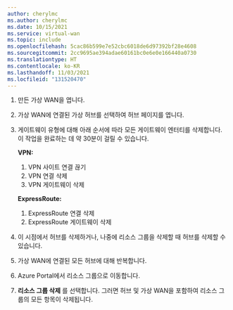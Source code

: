 ```yaml
---
author: cherylmc
ms.author: cherylmc
ms.date: 10/15/2021
ms.service: virtual-wan
ms.topic: include
ms.openlocfilehash: 5cac86b599e7e52cbc6018de6d97392bf28e4608
ms.sourcegitcommit: 2cc9695ae394adae60161bc0e6e0e166440a0730
ms.translationtype: HT
ms.contentlocale: ko-KR
ms.lasthandoff: 11/03/2021
ms.locfileid: "131520470"
---
```

1. 만든 가상 WAN을 엽니다.

1. 가상 WAN에 연결된 가상 허브를 선택하여 허브 페이지를 엽니다.

1. 게이트웨이 유형에 대해 아래 순서에 따라 모든 게이트웨이 엔터티를 삭제합니다. 이 작업을 완료하는 데 약 30분이 걸릴 수 있습니다.

    **VPN:**  
   1. VPN 사이트 연결 끊기  
   1. VPN 연결 삭제  
   1. VPN 게이트웨이 삭제  

    **ExpressRoute:**  
   1. ExpressRoute 연결 삭제  
   1. ExpressRoute 게이트웨이 삭제  

1. 이 시점에서 허브를 삭제하거나, 나중에 리소스 그룹을 삭제할 때 허브를 삭제할 수 있습니다.

1. 가상 WAN에 연결된 모든 허브에 대해 반복합니다.

1. Azure Portal에서 리소스 그룹으로 이동합니다.

1. **리소스 그룹 삭제** 를 선택합니다. 그러면 허브 및 가상 WAN을 포함하여 리소스 그룹의 모든 항목이 삭제됩니다.